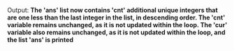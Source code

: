 Output: **The 'ans' list now contains 'cnt' additional unique integers that are one less than the last integer in the list, in descending order. The 'cnt' variable remains unchanged, as it is not updated within the loop. The 'cur' variable also remains unchanged, as it is not updated within the loop, and the list 'ans' is printed**